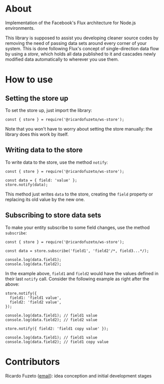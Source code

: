 # About

Implementation of the Facebook's Flux architecture for Node.js environments.

This library is supposed to assist you developing cleaner source codes by removing the need of passing data sets around every corner of your system. This is done following Flux's concept of single-direction data flow by using a *store*, which holds all data published to it and cascades newly modified data automatically to wherever you use them.

# How to use

## Setting the store up

To set the store up, just import the library:

```
const { store } = require('@ricardofuzeto/ws-store');
```

Note that you won't have to worry about setting the store manually: the library does this work by itself.

## Writing data to the store

To write data to the store, use the method `notify`:

```
const { store } = require('@ricardofuzeto/ws-store');

const data = { field: 'value' };
store.notify(data);
```

This method just writes `data` to the store, creating the `field` property or replacing its old value by the new one.

## Subscribing to store data sets

To make your entity subscribe to some field changes, use the method `subscribe`:

```
const { store } = require('@ricardofuzeto/ws-store');

const data = store.subscribe('field1', 'field2'/*, field3...*/);

console.log(data.field1);
console.log(data.field2);
```

In the example above, `field1` and `field2` would have the values defined in their last `notify` call. Consider the following example as right after the above:

```
store.notify({
  field1: 'field1 value',
  field2: 'field2 value',
});

console.log(data.field1); // field1 value
console.log(data.field2); // field2 value

store.notify({ field2: 'field1 copy value' });

console.log(data.field1); // field1 value
console.log(data.field2); // field1 copy value
```

# Contributors

Ricardo Fuzeto ([email](mailto:ricardofuzeto@gmail.com?subject=About%20ws-boot)): idea conception and initial development stages
